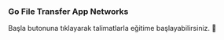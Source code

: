### Go File Transfer App Networks 
  
Başla butonuna tıklayarak talimatlarla eğitime başlayabilirsiniz. 🚀  
